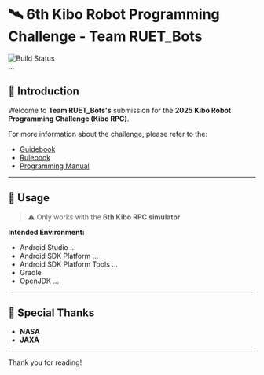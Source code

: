 # 🛰️ 6th Kibo Robot Programming Challenge - Team RUET_Bots

![Build Status](https://img.shields.io/badge/build-passing-brightgreen)  
... 

## 📌 Introduction

Welcome to **Team RUET_Bots's** submission for the **2025 Kibo Robot Programming Challenge (Kibo RPC)**.  

For more information about the challenge, please refer to the:
- [Guidebook](https://jaxa.krpc.jp/static/1722d158ab0680bdd20e40e6456d3034/The%206th%20Kibo-RPC_Guidebook.pdf)
- [Rulebook](#)
- [Programming Manual](#)

---

## 🚀 Usage

> ⚠️ Only works with the **6th Kibo RPC simulator**

**Intended Environment:**
- Android Studio ...
- Android SDK Platform ...
- Android SDK Platform Tools ...
- Gradle
- OpenJDK ...

---

## 🙏 Special Thanks

- **NASA**  
- **JAXA**

---

Thank you for reading!
